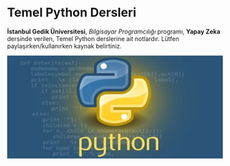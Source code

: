 # Temel Python Dersleri
**İstanbul Gedik Üniversitesi**, *Bilgisayar Programcılığı* programı, **Yapay Zeka** dersinde verilen, Temel Python derslerine ait notlardır. Lütfen paylaşırken/kullanırken kaynak belirtiniz.

![](https://raw.githubusercontent.com/zkcplk/Python-Dersleri/main/python.jpg "Temel Python Dersleri, Öğr. Gör. Zeki ÇIPLAK")
